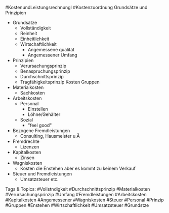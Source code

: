  #KostenundLeistungsrechnungI #Kostenzuordnung Grundsätze und Prinzipien
  - Grundsätze
    - Vollständigkeit
    - Reinheit
    - Einheitlichkeit
    - Wirtschaftlichkeit
      - Angemessene qualität
      - Angemessener Umfang
  - Prinzipien
    - Verursachungsprinzip
    - Benaspruchungsprinzip
    - Durchschnittsprinzip
    - Tragfähigkeitsprinzip
 Kosten Gruppen
  - Materialkosten
    - Sachkosten
  - Arbeitskosten
    - Personal
      - Einstellen
      - Löhne/Gehälter
    - Sozial
      - "feel good"
  - Bezogene Fremdleistungen
    - Consulting, Hausmeister u.Ä
  - Fremdrechte
    - Lizenzen
  - Kapitalkosten
    - Zinsen
  - Wagniskosten
    - Kosten die Enstehen aber 
  es kommt zu keinem Verkauf
  - Steuer und Fremdleistungen
    - Umsatzsteuer etc.

   Tags & Topics:
   #Vollstndigkeit
   #Durchschnittsprinzip
   #Materialkosten
   #Verursachungsprinzip
   #Umfang
   #Fremdleistungen
   #Arbeitskosten
   #Kapitalkosten
   #Angemessener
   #Wagniskosten
   #Steuer
   #Personal
   #Prinzip
   #Gruppen
   #Enstehen
   #Wirtschaftlichkeit
   #Umsatzsteuer
   #Grundstze